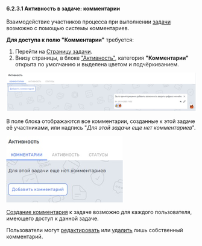 #### 6.2.3.1 Активность в задаче: комментарии

Взаимодействие участников процесса при выполнении [задачи](../../../6_task.md) возможно с помощью системы комментариев.  

**Для доступа к полю "Комментарии"** требуется:  

1. Перейти на [Страницу задачи](../../6.2_task_page.md).
2. Внизу страницы, в блоке ["Активность"](6.2.3_task_activity.md), категория **"Комментарии"** открыта по умолчанию и выделена цветом и подчёркиванием.

![6.2.3.1](/imgs/6.2.3.1.jpg)

В поле блока отображаются все комментарии, созданные к этой задаче её участниками, или надпись "*Для этой задачи еще нет комментариев*".

![6.2.3.1-1](/imgs/6.2.3.1-1.jpg)

[Создание комментария](6.2.3.1.1_create.md) к задаче возможно для каждого пользователя, имеющего доступ к данной задаче.

Пользователи могут [редактировать](6.2.3.1.2_edit.md) или [удалить](6.2.3.1.3_delete.md) лишь собственный комментарий.
